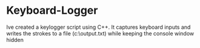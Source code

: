 # Keyboard-Logger
Ive created a keylogger script using C++. It captures keyboard inputs and writes the strokes to a file (c:\output.txt) while keeping the console window hidden
